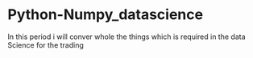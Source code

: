 # Python-Numpy_datascience
In this period i will conver whole the things which is required in the data Science for the trading 

